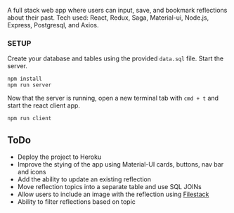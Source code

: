 
A full stack web app where users can input, save, and bookmark reflections about their past.  Tech used: React, Redux, Saga, Material-ui, Node.js, Express, Postgresql, and Axios. 

### SETUP

Create your database and tables using the provided `data.sql` file. Start the server.

```
npm install
npm run server
```

Now that the server is running, open a new terminal tab with `cmd + t` and start the react client app.

```
npm run client
```



## ToDo

- Deploy the project to Heroku
- Improve the stying of the app using Material-UI cards, buttons, nav bar and icons
- Add the ability to update an existing reflection
- Move reflection topics into a separate table and use SQL JOINs
- Allow users to include an image with the reflection using [Filestack](https://www.filestack.com/)
- Ability to filter reflections based on topic
